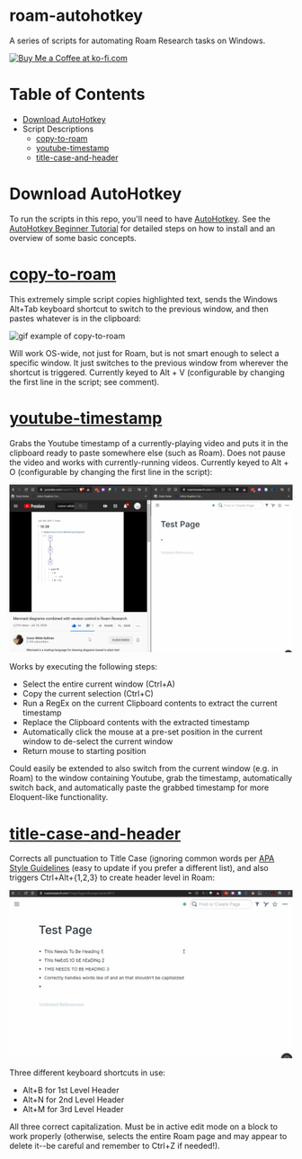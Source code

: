 # roam-autohotkey
A series of scripts for automating Roam Research tasks on Windows.


<a href='https://ko-fi.com/R6R622EYH' target='_blank'><img height='30' style='border:0px;height:36px;' src='https://cdn.ko-fi.com/cdn/kofi5.png?v=2' border='0' alt='Buy Me a Coffee at ko-fi.com' /></a>

# Table of Contents

* [Download AutoHotkey](#download-autohotkey)
* Script Descriptions
    * [copy-to-roam](#copy-to-roam)
    * [youtube-timestamp](#youtube-timestamp)
    * [title-case-and-header](#title-case-and-header)

# Download AutoHotkey
To run the scripts in this repo, you'll need to have [AutoHotkey](https://www.autohotkey.com/). See the [AutoHotkey Beginner Tutorial](https://www.autohotkey.com/docs/Tutorial.htm) for detailed steps on how to install and an overview of some basic concepts.

# [copy-to-roam](https://github.com/OverWilliam/roam-autohotkey/blob/master/copy-to-roam.ahk)

This extremely simple script copies highlighted text, sends the Windows Alt+Tab keyboard shortcut to switch to the previous window, and then pastes whatever is in the clipboard:

![gif example of copy-to-roam](https://github.com/CFiggers/roam-autohotkey/blob/master/gifs/copy-to-roam-example2.gif)

Will work OS-wide, not just for Roam, but is not smart enough to select a specific window. It just switches to the previous window from wherever the shortcut is triggered. Currently keyed to Alt + V (configurable by changing the first line in the script; see comment).

# [youtube-timestamp](https://github.com/CFiggers/roam-autohotkey/blob/master/youtube-timestamp.ahk)

Grabs the Youtube timestamp of a currently-playing video and puts it in the clipboard ready to paste somewhere else (such as Roam). Does not pause the video and works with currently-running videos. Currently keyed to Alt + O (configurable by changing the first line in the script):

![gif example of youtube-timestamp](https://github.com/CFiggers/roam-autohotkey/blob/master/gifs/youtube-timestamp-example.gif)

Works by executing the following steps:
* Select the entire current window (Ctrl+A)
* Copy the current selection (Ctrl+C)
* Run a RegEx on the current Clipboard contents to extract the current timestamp
* Replace the Clipboard contents with the extracted timestamp
* Automatically click the mouse at a pre-set position in the current window to de-select the current window
* Return mouse to starting position

Could easily be extended to also switch from the current window (e.g. in Roam) to the window containing Youtube, grab the timestamp, automatically switch back, and automatically paste the grabbed timestamp for more Eloquent-like functionality.

# [title-case-and-header](https://github.com/CFiggers/roam-autohotkey/blob/master/title-case-and-header.ahk)

Corrects all punctuation to Title Case (ignoring common words per [APA Style Guidelines](https://apastyle.apa.org/style-grammar-guidelines/capitalization/title-case) (easy to update if you prefer a different list), and also triggers Ctrl+Alt+{1,2,3} to create header level in Roam:

![gif example of title-case-and-header](https://github.com/CFiggers/roam-autohotkey/blob/master/gifs/title-case-and-header-example.gif)

Three different keyboard shortcuts in use:
* Alt+B for 1st Level Header
* Alt+N for 2nd Level Header
* Alt+M for 3rd Level Header

All three correct capitalization. Must be in active edit mode on a block to work properly (otherwise, selects the entire Roam page and may appear to delete it--be careful and remember to Ctrl+Z if needed!).
